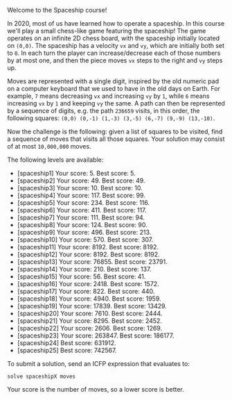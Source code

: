 Welcome to the Spaceship course!

In 2020, most of us have learned how to operate a spaceship. In this course we'll play a small chess-like game featuring the spaceship! The game operates on an infinite 2D chess board, with the spaceship initially located on `(0,0)`. The spaceship has a velocity `vx` and `vy`, which are initially both set to `0`. In each turn the player can increase/decrease each of those numbers by at most one, and then the piece moves `vx` steps to the right and `vy` steps up.

Moves are represented with a single digit, inspired by the old numeric pad on a computer keyboard that we used to have in the old days on Earth. For example, `7` means decreasing `vx` and increasing `vy` by `1`, while `6` means increasing `vx` by `1` and keeping `vy` the same. A path can then be represented by a sequence of digits, e.g. the path `236659` visits, in this order, the following squares: `(0,0) (0,-1) (1,-3) (3,-5) (6,-7) (9,-9) (13,-10)`.

Now the challenge is the following: given a list of squares to be visited, find a sequence of moves that visits all those squares. Your solution may consist of at most `10,000,000` moves.

The following levels are available:
* [spaceship1] Your score: 5. Best score: 5.
* [spaceship2] Your score: 49. Best score: 49.
* [spaceship3] Your score: 10. Best score: 10.
* [spaceship4] Your score: 117. Best score: 99.
* [spaceship5] Your score: 234. Best score: 116.
* [spaceship6] Your score: 411. Best score: 117.
* [spaceship7] Your score: 111. Best score: 94.
* [spaceship8] Your score: 124. Best score: 90.
* [spaceship9] Your score: 496. Best score: 213.
* [spaceship10] Your score: 570. Best score: 307.
* [spaceship11] Your score: 8192. Best score: 8192.
* [spaceship12] Your score: 8192. Best score: 8192.
* [spaceship13] Your score: 76855. Best score: 23791.
* [spaceship14] Your score: 210. Best score: 137.
* [spaceship15] Your score: 56. Best score: 41.
* [spaceship16] Your score: 2418. Best score: 1572.
* [spaceship17] Your score: 822. Best score: 440.
* [spaceship18] Your score: 4940. Best score: 1959.
* [spaceship19] Your score: 17839. Best score: 13429.
* [spaceship20] Your score: 7610. Best score: 2444.
* [spaceship21] Your score: 8295. Best score: 2452.
* [spaceship22] Your score: 2606. Best score: 1269.
* [spaceship23] Your score: 263847. Best score: 186177.
* [spaceship24] Best score: 631912.
* [spaceship25] Best score: 742567.

To submit a solution, send an ICFP expression that evaluates to:

```
solve spaceshipX moves
```

Your score is the number of moves, so a lower score is better.
